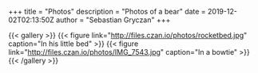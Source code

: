 +++
title = "Photos"
description = "Photos of a bear"
date = 2019-12-02T02:13:50Z
author = "Sebastian Gryczan"
+++

{{< gallery >}}
{{< figure link="http://files.czan.io/photos/rocketbed.jpg" caption="In his little bed" >}}
{{< figure link="http://files.czan.io/photos/IMG_7543.jpg" caption="In a bowtie" >}}
{{< /gallery >}}